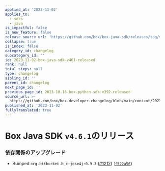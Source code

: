 ```yaml
---
applied_at: '2023-11-02'
applies_to:
  - sdks
  - java
is_impactful: false
is_new_feature: false
release_source_url: 'https://github.com/box/box-java-sdk/releases/tag/v4.6.1'
collapse: true
is_index: false
category_id: changelog
subcategory_id: ''
id: 2023-11-02-box-java-sdk-v461-released
rank: null
total_steps: null
type: changelog
sibling_id: ''
parent_id: changelog
next_page_id: ''
previous_page_id: 2023-10-18-box-python-sdk-v392-released
source_url: >-
  https://github.com/box/box-developer-changelog/blob/main/content/2023/11-02-box-java-sdk-v461-released.md
published_at: '2023-11-02'
fullyTranslated: true
---
```

# Box Java SDK `v4.6.1`のリリース

### 依存関係のアップグレード

* Bumped `org.bitbucket.b_c:jose4j:0.9.3` ([#1212][1]) ([`f522a56`][2])

[1]: https://github.com/box/box-java-sdk/issues/1212

[2]: https://github.com/box/box-java-sdk/commit/f522a5660f3522b11a0516774ba0cca69db3ec31
